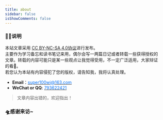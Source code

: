 ```yaml
---
title: about
sidebar: false
isShowComments: false
---
```


### 🐱‍🏍说明
本站文章采用 [CC BY-NC-SA 4.0协议](https://creativecommons.org/licenses/by-nc-sa/4.0/deed.zh)进行发布。   
主要作为学习备忘和读书笔记来用，偶尔会写一两篇日记或者转载一些获得授权的文章。转载的内容可能只是某一些观点让我觉得受用，不一定广泛适用，大家辩证的看👀。  
若您认为本站有内容侵犯了您的版权，请告知我，我将认真处理。
- **Email**：[<font style="color: #0570f5;">super100wj@163.com</font>](mailto:super100wj@163.com)
- **WeChat or QQ**: [<font style="color: #0570f5;">793622421</font>](tencent://message/?uin=793622421&amp;Site=&amp;Menu=yes)

>文章内容出错的，欢迎指出！

### 🛸感谢来访~














<style>
.page-title{
	display:none
}
</style>
